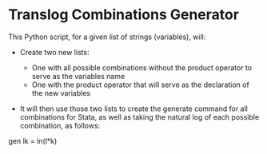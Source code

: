 # Translog Combinations Generator

This Python script, for a given list of strings (variables), will:

* Create two new lists:
  * One with all possible combinations without the product operator to serve as the variables name
  * One with the product operator that will serve as the declaration of the new variables
  
* It will then use those two lists to create the generate command for all combinations for Stata, as well as taking the natural log of each possible combination, as follows:

gen lk = ln(l*k) 
